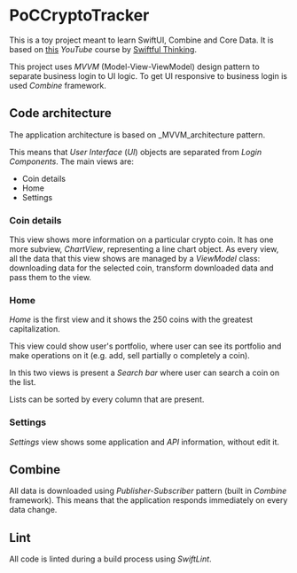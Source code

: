 # PoCCryptoTracker

This is a toy project meant to learn SwiftUI, Combine and Core Data.
It is based on [this](https://www.youtube.com/playlist?list=PLwvDm4Vfkdphbc3bgy_LpLRQ9DDfFGcFu) _YouTube_ course by [Swiftful Thinking](https://www.youtube.com/@SwiftfulThinking/featured).

This project uses _MVVM_ (Model-View-ViewModel) design pattern to separate business login to UI logic. To get UI responsive to business login is used _Combine_ framework.

## Code architecture

The application architecture is based on _MVVM_architecture pattern.

This means that _User Interface_ (_UI_) objects are separated from _Login Components_.
The main views are:

- Coin details
- Home
- Settings

### Coin details

This view shows more information on a particular crypto coin.
It has one more subview, _ChartView_, representing a line chart object.
As every view, all the data that this view shows are managed by a _ViewModel_ class: downloading data for the selected coin, transform downloaded data and pass them to the view.

### Home
_Home_ is the first view and it shows the 250 coins with the greatest capitalization.

This view could show user's portfolio, where user can see its portfolio and make operations on it (e.g. add, sell partially o completely a coin).

In this two views is present a _Search bar_ where user can search a coin on the list.

Lists can be sorted by every column that are present.

### Settings

_Settings_ view shows some application and _API_ information, without edit it.

## Combine

All data is downloaded using _Publisher-Subscriber_ pattern (built in _Combine_ framework). This means that the application responds immediately on every data change.

## Lint

All code is linted during a build process using _SwiftLint_.